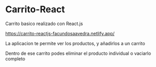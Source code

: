 # Carrito-React
Carrito basico realizado con React.js

https://carrito-reactjs-facundosaavedra.netlify.app/

La aplicacion te permite ver los productos, y añadirlos a un carrito

Dentro de ese carrito podes eliminar el producto individual o vaciarlo completo

